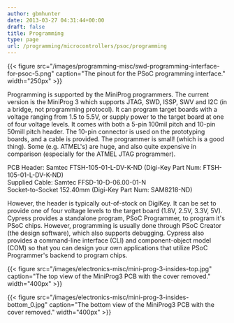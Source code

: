 ```yaml
---
author: gbmhunter
date: 2013-03-27 04:31:44+00:00
draft: false
title: Programming
type: page
url: /programming/microcontrollers/psoc/programming
---
```


{{< figure src="/images/programming-misc/swd-programming-interface-for-psoc-5.png" caption="The pinout for the PSoC programming interface."  width="250px" >}}

Programming is supported by the MiniProg programmers. The current version is the MiniProg 3 which supports JTAG, SWD, ISSP, SWV and I2C (in a bridge, not programming protocol). It can program target boards with a voltage ranging from 1.5 to 5.5V, or supply power to the target board at one of four voltage levels. It comes with both a 5-pin 100mil pitch and 10-pin 50mill pitch header. The 10-pin connector is used on the prototyping boards, and a cable is provided. The programmer is small! (which is a good thing). Some (e.g. ATMEL's) are huge, and also quite expensive in comparison (especially for the ATMEL JTAG programmer).

PCB Header: Samtec FTSH-105-01-L-DV-K-ND (Digi-Key Part Num: FTSH-105-01-L-DV-K-ND)  
Supplied Cable: Samtec FFSD-10-D-06.00-01-N  
Socket-to-Socket 152.40mm (Digi-Key Part Num: SAM8218-ND)

However, the header is typically out-of-stock on DigiKey. It can be set to provide one of four voltage levels to the target board (1.8V, 2.5V, 3.3V, 5V). Cypress provides a standalone program, PSoC Programmer, to program it's PSoC chips. However, programming is usually done through PSoC Creator (the design software), which also supports debugging. Cypress also provides a command-line interface (CLI) and component-object model (COM) so that you can design your own applications that utilize PSoC Programmer's backend to program chips.

{{< figure src="/images/electronics-misc/mini-prog-3-insides-top.jpg" caption="The top view of the MiniProg3 PCB with the cover removed."  width="400px" >}}

{{< figure src="/images/electronics-misc/mini-prog-3-insides-bottom_0.jpg" caption="The bottom view of the MiniProg3 PCB with the cover removed."  width="400px" >}}
